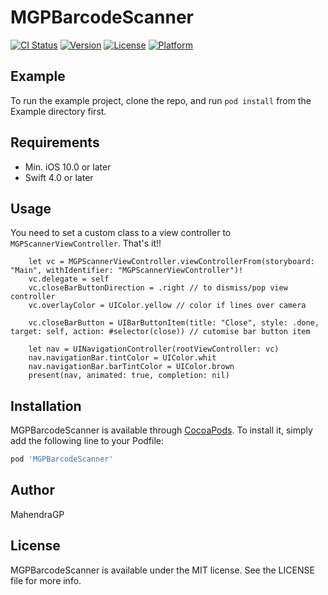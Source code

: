# MGPBarcodeScanner

[![CI Status](https://img.shields.io/travis/Mahendra/MGPBarcodeScanner.svg?style=flat)](https://travis-ci.org/Mahendra/MGPBarcodeScanner)
[![Version](https://img.shields.io/cocoapods/v/MGPBarcodeScanner.svg?style=flat)](https://cocoapods.org/pods/MGPBarcodeScanner)
[![License](https://img.shields.io/cocoapods/l/MGPBarcodeScanner.svg?style=flat)](https://cocoapods.org/pods/MGPBarcodeScanner)
[![Platform](https://img.shields.io/cocoapods/p/MGPBarcodeScanner.svg?style=flat)](https://cocoapods.org/pods/MGPBarcodeScanner)

## Example

To run the example project, clone the repo, and run `pod install` from the Example directory first.

## Requirements

- Min. iOS 10.0 or later 
- Swift 4.0 or later

## Usage

You need to set a custom class to a view controller to `MGPScannerViewController`. That's it!!
```
    let vc = MGPScannerViewController.viewControllerFrom(storyboard: "Main", withIdentifier: "MGPScannerViewController")!
    vc.delegate = self 
    vc.closeBarButtonDirection = .right // to dismiss/pop view controller
    vc.overlayColor = UIColor.yellow // color if lines over camera

    vc.closeBarButton = UIBarButtonItem(title: "Close", style: .done, target: self, action: #selector(close)) // cutomise bar button item

    let nav = UINavigationController(rootViewController: vc)
    nav.navigationBar.tintColor = UIColor.whit
    nav.navigationBar.barTintColor = UIColor.brown
    present(nav, animated: true, completion: nil)
```

## Installation

MGPBarcodeScanner is available through [CocoaPods](https://cocoapods.org). To install
it, simply add the following line to your Podfile:

```ruby
pod 'MGPBarcodeScanner'
```

## Author

MahendraGP

## License

MGPBarcodeScanner is available under the MIT license. See the LICENSE file for more info.
